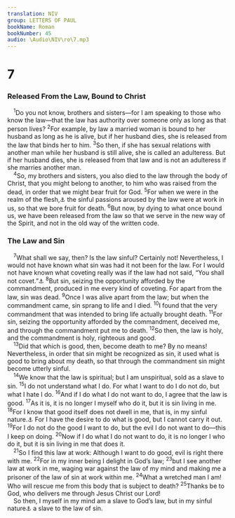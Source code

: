 ```yaml
---
translation: NIV
group: LETTERS OF PAUL
bookName: Roman 
bookNumber: 45
audio: \Audio\NIV\ro\7.mp3
---
```


<div class="title"><h1>7</h1><h3>Released From the Law, Bound to Christ </h3></div>
<span class="verse ro_7_1"> <sup>1</sup>Do you not know, brothers and sisters—for I am speaking to those who know the law—that the law has authority over someone only as long as that person lives? </span>
<span class="verse ro_7_2"><sup>2</sup>For example, by law a married woman is bound to her husband as long as he is alive, but if her husband dies, she is released from the law that binds her to him. </span>
<span class="verse ro_7_3"><sup>3</sup>So then, if she has sexual relations with another man while her husband is still alive, she is called an adulteress. But if her husband dies, she is released from that law and is not an adulteress if she marries another man. <br/></span>
<span class="verse ro_7_4"> <sup>4</sup>So, my brothers and sisters, you also died to the law through the body of Christ, that you might belong to another, to him who was raised from the dead, in order that we might bear fruit for God. </span>
<span class="verse ro_7_5"><sup>5</sup>For when we were in the realm of the flesh,<a data-toggle="tooltip" data-placement="bottom" title="In contexts like this, the Greek word for flesh (sarx ) refers to the sinful state of human beings, often presented as a power in opposition to the Spirit.">⚓</a> the sinful passions aroused by the law were at work in us, so that we bore fruit for death. </span>
<span class="verse ro_7_6"><sup>6</sup>But now, by dying to what once bound us, we have been released from the law so that we serve in the new way of the Spirit, and not in the old way of the written code. <br/></span>
<div class="title"><h3>The Law and Sin </h3></div>
<span class="verse ro_7_7"> <sup>7</sup>What shall we say, then? Is the law sinful? Certainly not! Nevertheless, I would not have known what sin was had it not been for the law. For I would not have known what coveting really was if the law had not said, “You shall not covet.”<a data-toggle="tooltip" data-placement="bottom" title="Exodus 20:17; Deut. 5:21">⚓</a></span>
<span class="verse ro_7_8"><sup>8</sup>But sin, seizing the opportunity afforded by the commandment, produced in me every kind of coveting. For apart from the law, sin was dead. </span>
<span class="verse ro_7_9"><sup>9</sup>Once I was alive apart from the law; but when the commandment came, sin sprang to life and I died. </span>
<span class="verse ro_7_10"><sup>10</sup>I found that the very commandment that was intended to bring life actually brought death. </span>
<span class="verse ro_7_11"><sup>11</sup>For sin, seizing the opportunity afforded by the commandment, deceived me, and through the commandment put me to death. </span>
<span class="verse ro_7_12"><sup>12</sup>So then, the law is holy, and the commandment is holy, righteous and good. <br/></span>
<span class="verse ro_7_13"> <sup>13</sup>Did that which is good, then, become death to me? By no means! Nevertheless, in order that sin might be recognized as sin, it used what is good to bring about my death, so that through the commandment sin might become utterly sinful. <br/></span>
<span class="verse ro_7_14"> <sup>14</sup>We know that the law is spiritual; but I am unspiritual, sold as a slave to sin. </span>
<span class="verse ro_7_15"><sup>15</sup>I do not understand what I do. For what I want to do I do not do, but what I hate I do. </span>
<span class="verse ro_7_16"><sup>16</sup>And if I do what I do not want to do, I agree that the law is good. </span>
<span class="verse ro_7_17"><sup>17</sup>As it is, it is no longer I myself who do it, but it is sin living in me. </span>
<span class="verse ro_7_18"><sup>18</sup>For I know that good itself does not dwell in me, that is, in my sinful nature.<a data-toggle="tooltip" data-placement="bottom" title="Or my flesh">⚓</a> For I have the desire to do what is good, but I cannot carry it out. </span>
<span class="verse ro_7_19"><sup>19</sup>For I do not do the good I want to do, but the evil I do not want to do—this I keep on doing. </span>
<span class="verse ro_7_20"><sup>20</sup>Now if I do what I do not want to do, it is no longer I who do it, but it is sin living in me that does it. <br/></span>
<span class="verse ro_7_21"> <sup>21</sup>So I find this law at work: Although I want to do good, evil is right there with me. </span>
<span class="verse ro_7_22"><sup>22</sup>For in my inner being I delight in God’s law; </span>
<span class="verse ro_7_23"><sup>23</sup>but I see another law at work in me, waging war against the law of my mind and making me a prisoner of the law of sin at work within me. </span>
<span class="verse ro_7_24"><sup>24</sup>What a wretched man I am! Who will rescue me from this body that is subject to death? </span>
<span class="verse ro_7_25"><sup>25</sup>Thanks be to God, who delivers me through Jesus Christ our Lord! <br/> So then, I myself in my mind am a slave to God’s law, but in my sinful nature<a data-toggle="tooltip" data-placement="bottom" title="Or in the flesh">⚓</a> a slave to the law of sin. <br/></span>
